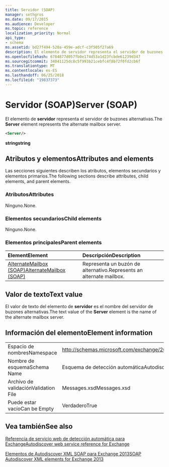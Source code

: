 ```yaml
---
title: Servidor (SOAP)
manager: sethgros
ms.date: 09/17/2015
ms.audience: Developer
ms.topic: reference
localization_priority: Normal
api_type:
- schema
ms.assetid: bd27f494-520a-459e-adcf-c3f505f27a69
description: El elemento de servidor representa el servidor de buzones alternativas.
ms.openlocfilehash: 6784877d057fb0e174d53a1d23fcbde61239d347
ms.sourcegitcommit: 34041125dc8c5f993b21cebfc4f8b72f0fd2cb6f
ms.translationtype: MT
ms.contentlocale: es-ES
ms.lasthandoff: 06/25/2018
ms.locfileid: "19837373"
---
```

# <a name="server-soap"></a><span data-ttu-id="e0dd9-103">Servidor (SOAP)</span><span class="sxs-lookup"><span data-stu-id="e0dd9-103">Server (SOAP)</span></span>

<span data-ttu-id="e0dd9-104">El elemento de **servidor** representa el servidor de buzones alternativas.</span><span class="sxs-lookup"><span data-stu-id="e0dd9-104">The **Server** element represents the alternate mailbox server.</span></span> 
  
```XML
<Server/>
```

 <span data-ttu-id="e0dd9-105">**string**</span><span class="sxs-lookup"><span data-stu-id="e0dd9-105">**string**</span></span>
## <a name="attributes-and-elements"></a><span data-ttu-id="e0dd9-106">Atributos y elementos</span><span class="sxs-lookup"><span data-stu-id="e0dd9-106">Attributes and elements</span></span>

<span data-ttu-id="e0dd9-107">Las secciones siguientes describen los atributos, elementos secundarios y elementos primarios.</span><span class="sxs-lookup"><span data-stu-id="e0dd9-107">The following sections describe attributes, child elements, and parent elements.</span></span>
  
### <a name="attributes"></a><span data-ttu-id="e0dd9-108">Atributos</span><span class="sxs-lookup"><span data-stu-id="e0dd9-108">Attributes</span></span>

<span data-ttu-id="e0dd9-109">Ninguno.</span><span class="sxs-lookup"><span data-stu-id="e0dd9-109">None.</span></span>
  
### <a name="child-elements"></a><span data-ttu-id="e0dd9-110">Elementos secundarios</span><span class="sxs-lookup"><span data-stu-id="e0dd9-110">Child elements</span></span>

<span data-ttu-id="e0dd9-111">Ninguno.</span><span class="sxs-lookup"><span data-stu-id="e0dd9-111">None.</span></span>
  
### <a name="parent-elements"></a><span data-ttu-id="e0dd9-112">Elementos principales</span><span class="sxs-lookup"><span data-stu-id="e0dd9-112">Parent elements</span></span>

|<span data-ttu-id="e0dd9-113">**Element**</span><span class="sxs-lookup"><span data-stu-id="e0dd9-113">**Element**</span></span>|<span data-ttu-id="e0dd9-114">**Descripción**</span><span class="sxs-lookup"><span data-stu-id="e0dd9-114">**Description**</span></span>|
|:-----|:-----|
|[<span data-ttu-id="e0dd9-115">AlternateMailbox (SOAP)</span><span class="sxs-lookup"><span data-stu-id="e0dd9-115">AlternateMailbox (SOAP)</span></span>](alternatemailbox-soap.md) <br/> |<span data-ttu-id="e0dd9-116">Representa un buzón de alternativo.</span><span class="sxs-lookup"><span data-stu-id="e0dd9-116">Represents an alternate mailbox.</span></span>  <br/> |
   
## <a name="text-value"></a><span data-ttu-id="e0dd9-117">Valor de texto</span><span class="sxs-lookup"><span data-stu-id="e0dd9-117">Text value</span></span>

<span data-ttu-id="e0dd9-118">El valor de texto del elemento de **servidor** es el nombre del servidor de buzones alternativas.</span><span class="sxs-lookup"><span data-stu-id="e0dd9-118">The text value of the **Server** element is the name of the alternate mailbox server.</span></span> 
  
## <a name="element-information"></a><span data-ttu-id="e0dd9-119">Información del elemento</span><span class="sxs-lookup"><span data-stu-id="e0dd9-119">Element information</span></span>

|||
|:-----|:-----|
|<span data-ttu-id="e0dd9-120">Espacio de nombres</span><span class="sxs-lookup"><span data-stu-id="e0dd9-120">Namespace</span></span>  <br/> |http://schemas.microsoft.com/exchange/2010/Autodiscover  <br/> |
|<span data-ttu-id="e0dd9-121">Nombre de esquema</span><span class="sxs-lookup"><span data-stu-id="e0dd9-121">Schema Name</span></span>  <br/> |<span data-ttu-id="e0dd9-122">Esquema de detección automática</span><span class="sxs-lookup"><span data-stu-id="e0dd9-122">Autodiscover schema</span></span>  <br/> |
|<span data-ttu-id="e0dd9-123">Archivo de validación</span><span class="sxs-lookup"><span data-stu-id="e0dd9-123">Validation File</span></span>  <br/> |<span data-ttu-id="e0dd9-124">Messages.xsd</span><span class="sxs-lookup"><span data-stu-id="e0dd9-124">Messages.xsd</span></span>  <br/> |
|<span data-ttu-id="e0dd9-125">Puede estar vacío</span><span class="sxs-lookup"><span data-stu-id="e0dd9-125">Can be Empty</span></span>  <br/> |<span data-ttu-id="e0dd9-126">Verdadero</span><span class="sxs-lookup"><span data-stu-id="e0dd9-126">True</span></span>  <br/> |
   
## <a name="see-also"></a><span data-ttu-id="e0dd9-127">Vea también</span><span class="sxs-lookup"><span data-stu-id="e0dd9-127">See also</span></span>



[<span data-ttu-id="e0dd9-128">Referencia de servicio web de detección automática para Exchange</span><span class="sxs-lookup"><span data-stu-id="e0dd9-128">Autodiscover web service reference for Exchange</span></span>](autodiscover-web-service-reference-for-exchange.md)
  
[<span data-ttu-id="e0dd9-129">Elementos de Autodiscover XML SOAP para Exchange 2013</span><span class="sxs-lookup"><span data-stu-id="e0dd9-129">SOAP Autodiscover XML elements for Exchange 2013</span></span>](soap-autodiscover-xml-elements-for-exchange-2013.md)

